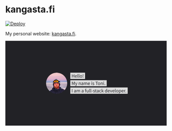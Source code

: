 # kangasta.fi

[![Deploy](https://github.com/kangasta/kangasta.fi/actions/workflows/deploy.yml/badge.svg)](https://github.com/kangasta/kangasta.fi/actions/workflows/deploy.yml)

My personal website: [kangasta.fi](kangasta.fi).

![Preview image](./preview.png)
